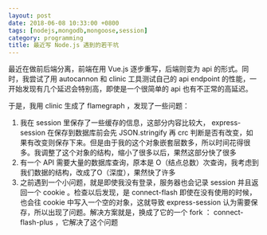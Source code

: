 ```yaml
---
layout: post
date: 2018-06-08 10:33:00 +0800
tags: [nodejs,mongodb,mongoose,session]
category: programming
title: 最近写 Node.js 遇到的若干坑
---
```


最近在做前后端分离，前端在用 Vue.js 逐步重写，后端则变为 api 的形式。同时，我尝试了用 autocannon 和 clinic 工具测试自己的 api endpoint 的性能，一开始发现有几个延迟会特别高，即使是一个很简单的 api 也有不正常的高延迟。

于是，我用 clinic 生成了 flamegraph ，发现了一些问题：

1. 我在 session 里保存了一些缓存的信息，这部分内容比较大， express-session 在保存到数据库前会先 JSON.stringify 再 crc 判断是否有改变，如果有改变则保存下来。但是由于我的这个对象嵌套层数多，所以时间花得很多。我调整了这个对象的结构，缩小了很多以后，果然这部分快了很多
2. 有一个 API 需要大量的数据库查询，原本是 O（结点总数）次查询，我考虑到我们数据的结构，改成了O（深度），果然快了许多
3. 之前遇到一个小问题，就是即使我没有登录，服务器也会记录 session 并且返回一个 cookie 。检查以后发现，是 connect-flash 即使在没有使用的时候，也会往 cookie 中写入一个空的对象，这就导致 express-session 认为需要保存，所以出现了问题。解决方案就是，换成了它的一个 fork ： connect-flash-plus ，它解决了这个问题

